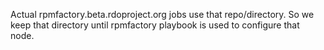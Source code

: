 Actual rpmfactory.beta.rdoproject.org jobs use that repo/directory.
So we keep that directory until rpmfactory playbook is used to
configure that node.

